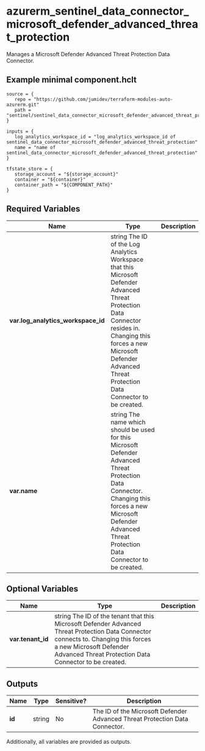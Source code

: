 # azurerm_sentinel_data_connector_microsoft_defender_advanced_threat_protection

Manages a Microsoft Defender Advanced Threat Protection Data Connector.

## Example minimal component.hclt

```hcl
source = {
   repo = "https://github.com/jumidev/terraform-modules-auto-azurerm.git" 
   path = "sentinel/sentinel_data_connector_microsoft_defender_advanced_threat_protection" 
}

inputs = {
   log_analytics_workspace_id = "log_analytics_workspace_id of sentinel_data_connector_microsoft_defender_advanced_threat_protection" 
   name = "name of sentinel_data_connector_microsoft_defender_advanced_threat_protection" 
}

tfstate_store = {
   storage_account = "${storage_account}" 
   container = "${container}" 
   container_path = "${COMPONENT_PATH}" 
}

```

## Required Variables

| Name | Type |  Description |
| ---- | --------- |  ----------- |
| **var.log_analytics_workspace_id** | string  The ID of the Log Analytics Workspace that this Microsoft Defender Advanced Threat Protection Data Connector resides in. Changing this forces a new Microsoft Defender Advanced Threat Protection Data Connector to be created. | 
| **var.name** | string  The name which should be used for this Microsoft Defender Advanced Threat Protection Data Connector. Changing this forces a new Microsoft Defender Advanced Threat Protection Data Connector to be created. | 

## Optional Variables

| Name | Type |  Description |
| ---- | --------- |  ----------- |
| **var.tenant_id** | string  The ID of the tenant that this Microsoft Defender Advanced Threat Protection Data Connector connects to. Changing this forces a new Microsoft Defender Advanced Threat Protection Data Connector to be created. | 



## Outputs

| Name | Type | Sensitive? | Description |
| ---- | ---- | --------- | --------- |
| **id** | string | No  | The ID of the Microsoft Defender Advanced Threat Protection Data Connector. | 

Additionally, all variables are provided as outputs.
